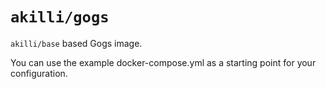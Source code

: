 # `akilli/gogs`

`akilli/base` based Gogs image. 

You can use the example docker-compose.yml as a starting point for your configuration.
